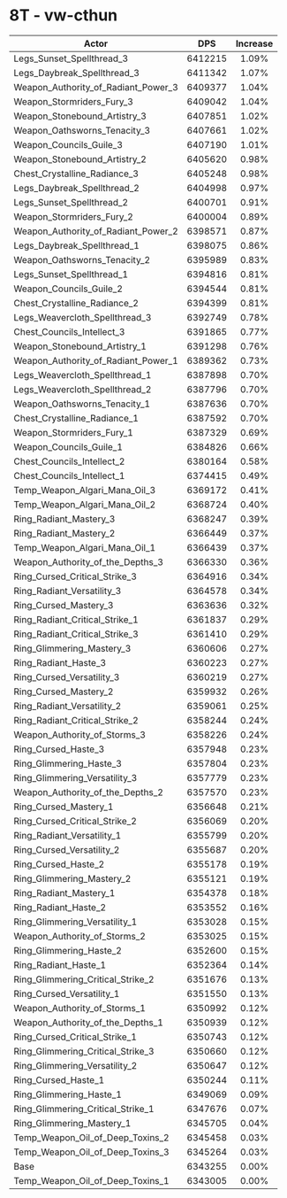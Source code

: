 # 8T - vw-cthun
| Actor | DPS | Increase |
|---|:---:|:---:|
|Legs_Sunset_Spellthread_3|6412215|1.09%|
|Legs_Daybreak_Spellthread_3|6411342|1.07%|
|Weapon_Authority_of_Radiant_Power_3|6409377|1.04%|
|Weapon_Stormriders_Fury_3|6409042|1.04%|
|Weapon_Stonebound_Artistry_3|6407851|1.02%|
|Weapon_Oathsworns_Tenacity_3|6407661|1.02%|
|Weapon_Councils_Guile_3|6407190|1.01%|
|Weapon_Stonebound_Artistry_2|6405620|0.98%|
|Chest_Crystalline_Radiance_3|6405248|0.98%|
|Legs_Daybreak_Spellthread_2|6404998|0.97%|
|Legs_Sunset_Spellthread_2|6400701|0.91%|
|Weapon_Stormriders_Fury_2|6400004|0.89%|
|Weapon_Authority_of_Radiant_Power_2|6398571|0.87%|
|Legs_Daybreak_Spellthread_1|6398075|0.86%|
|Weapon_Oathsworns_Tenacity_2|6395989|0.83%|
|Legs_Sunset_Spellthread_1|6394816|0.81%|
|Weapon_Councils_Guile_2|6394544|0.81%|
|Chest_Crystalline_Radiance_2|6394399|0.81%|
|Legs_Weavercloth_Spellthread_3|6392749|0.78%|
|Chest_Councils_Intellect_3|6391865|0.77%|
|Weapon_Stonebound_Artistry_1|6391298|0.76%|
|Weapon_Authority_of_Radiant_Power_1|6389362|0.73%|
|Legs_Weavercloth_Spellthread_1|6387898|0.70%|
|Legs_Weavercloth_Spellthread_2|6387796|0.70%|
|Weapon_Oathsworns_Tenacity_1|6387636|0.70%|
|Chest_Crystalline_Radiance_1|6387592|0.70%|
|Weapon_Stormriders_Fury_1|6387329|0.69%|
|Weapon_Councils_Guile_1|6384826|0.66%|
|Chest_Councils_Intellect_2|6380164|0.58%|
|Chest_Councils_Intellect_1|6374415|0.49%|
|Temp_Weapon_Algari_Mana_Oil_3|6369172|0.41%|
|Temp_Weapon_Algari_Mana_Oil_2|6368724|0.40%|
|Ring_Radiant_Mastery_3|6368247|0.39%|
|Ring_Radiant_Mastery_2|6366449|0.37%|
|Temp_Weapon_Algari_Mana_Oil_1|6366439|0.37%|
|Weapon_Authority_of_the_Depths_3|6366330|0.36%|
|Ring_Cursed_Critical_Strike_3|6364916|0.34%|
|Ring_Radiant_Versatility_3|6364578|0.34%|
|Ring_Cursed_Mastery_3|6363636|0.32%|
|Ring_Radiant_Critical_Strike_1|6361837|0.29%|
|Ring_Radiant_Critical_Strike_3|6361410|0.29%|
|Ring_Glimmering_Mastery_3|6360606|0.27%|
|Ring_Radiant_Haste_3|6360223|0.27%|
|Ring_Cursed_Versatility_3|6360219|0.27%|
|Ring_Cursed_Mastery_2|6359932|0.26%|
|Ring_Radiant_Versatility_2|6359061|0.25%|
|Ring_Radiant_Critical_Strike_2|6358244|0.24%|
|Weapon_Authority_of_Storms_3|6358226|0.24%|
|Ring_Cursed_Haste_3|6357948|0.23%|
|Ring_Glimmering_Haste_3|6357804|0.23%|
|Ring_Glimmering_Versatility_3|6357779|0.23%|
|Weapon_Authority_of_the_Depths_2|6357570|0.23%|
|Ring_Cursed_Mastery_1|6356648|0.21%|
|Ring_Cursed_Critical_Strike_2|6356069|0.20%|
|Ring_Radiant_Versatility_1|6355799|0.20%|
|Ring_Cursed_Versatility_2|6355687|0.20%|
|Ring_Cursed_Haste_2|6355178|0.19%|
|Ring_Glimmering_Mastery_2|6355121|0.19%|
|Ring_Radiant_Mastery_1|6354378|0.18%|
|Ring_Radiant_Haste_2|6353552|0.16%|
|Ring_Glimmering_Versatility_1|6353028|0.15%|
|Weapon_Authority_of_Storms_2|6353025|0.15%|
|Ring_Glimmering_Haste_2|6352600|0.15%|
|Ring_Radiant_Haste_1|6352364|0.14%|
|Ring_Glimmering_Critical_Strike_2|6351676|0.13%|
|Ring_Cursed_Versatility_1|6351550|0.13%|
|Weapon_Authority_of_Storms_1|6350992|0.12%|
|Weapon_Authority_of_the_Depths_1|6350939|0.12%|
|Ring_Cursed_Critical_Strike_1|6350743|0.12%|
|Ring_Glimmering_Critical_Strike_3|6350660|0.12%|
|Ring_Glimmering_Versatility_2|6350647|0.12%|
|Ring_Cursed_Haste_1|6350244|0.11%|
|Ring_Glimmering_Haste_1|6349069|0.09%|
|Ring_Glimmering_Critical_Strike_1|6347676|0.07%|
|Ring_Glimmering_Mastery_1|6345705|0.04%|
|Temp_Weapon_Oil_of_Deep_Toxins_2|6345458|0.03%|
|Temp_Weapon_Oil_of_Deep_Toxins_3|6345264|0.03%|
|Base|6343255|0.00%|
|Temp_Weapon_Oil_of_Deep_Toxins_1|6343005|0.00%|
